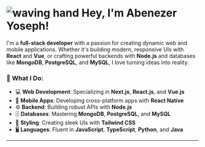 # ![waving hand](https://media.giphy.com/media/hvRJCLFzcasrR4ia7z/giphy.gif) **Hey, I'm Abenezer Yoseph!**

I'm a **full-stack developer** with a passion for creating dynamic web and mobile applications. Whether it's building modern, responsive UIs with **React** and **Vue**, or crafting powerful backends with **Node.js** and databases like **MongoDB**, **PostgreSQL**, and **MySQL**, I love turning ideas into reality.

### 🚀 What I Do:
 - 💻 **Web Development**: Specializing in **Next.js**, **React.js**, and **Vue.js**
 - 📱 **Mobile Apps**: Developing cross-platform apps with **React Native**
 - ⚙️ **Backend**: Building robust APIs with **Node.js**
 - 🗄️ **Databases**: Mastering **MongoDB**, **PostgreSQL**, and **MySQL**
 - 🎨 **Styling**: Creating sleek UIs with **Tailwind CSS**
 - 🖥️ **Languages**: Fluent in **JavaScript**, **TypeScript**, **Python**, and **Java**

---

